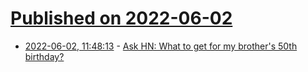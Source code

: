 # [Published on 2022-06-02](index.md)

* [2022-06-02, 11:48:13](https://news.ycombinator.com/item?id=31593711) - [Ask HN: What to get for my brother's 50th birthday?](https://news.ycombinator.com/item?id=31593711)
